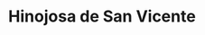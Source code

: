 ---
title: Hinojosa de San Vicente
url: /hinojosa-de-san-vicente/
latitude: 40.104
longitude: -4.722
---